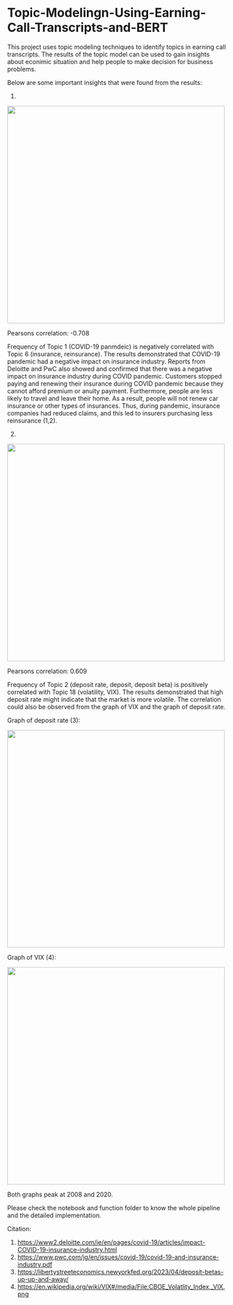 # Topic-Modelingn-Using-Earning-Call-Transcripts-and-BERT

This project uses topic modeling techniques to identify topics in earning call transcripts. The results of the topic model can be used
to gain insights about econimic situation and help people to make decision for business problems.

Below are some important insights that were found from the results:

1.
<img src="https://github.com/zhouyu59/Topic-Modelingn-Using-Earning-Call-Transcripts-and-BERT/assets/124629778/98ee9c89-70b3-40bb-8c3e-161bef0c6db5" width="500">

Pearsons correlation: -0.708

Frequency of Topic 1 (COVID-19 panmdeic) is negatively correlated with Topic 6 (insurance, reinsurance). The results demonstrated that COVID-19 pandemic had a negative impact on insurance industry. Reports from Deloitte and PwC also showed and confirmed that there was a negative impact on insurance industry during COVID pandemic. Customers stopped paying and renewing their insurance during COVID pandemic because they cannot afford premium or anuity payment. Furthermore, people are less likely to travel and leave their home. As a result, people will not renew car insurance or other types of insurances. Thus, during pandemic, insurance companies had reduced claims, and this led to insurers purchasing less reinsurance (1,2).

2.
<img src="https://github.com/zhouyu59/Topic-Modelingn-Using-Earning-Call-Transcripts-and-BERT/assets/124629778/ae707705-25f7-489f-bdbf-157f384f9a87" width="500">

Pearsons correlation: 0.609

Frequency of Topic 2 (deposit rate, deposit, deposit beta) is positively correlated with Topic 18 (volatility, VIX). The results demonstrated that high deposit rate might indicate that the market is more volatile. The correlation could also be observed from the graph of VIX and the graph of deposit rate. 

Graph of deposit rate (3):



<img src="https://github.com/zhouyu59/Topic-Modelingn-Using-Earning-Call-Transcripts-and-BERT/assets/124629778/7988d780-8675-464c-9b3f-293a4b62f0ad" width="500">


Graph of VIX (4):

<img src="https://github.com/zhouyu59/Topic-Modelingn-Using-Earning-Call-Transcripts-and-BERT/assets/124629778/9191f885-93db-4574-add6-286272841134" width="500">


Both graphs peak at 2008 and 2020.

Please check the notebook and function folder to know the whole pipeline and the detailed implementation.

Citation:
1. https://www2.deloitte.com/ie/en/pages/covid-19/articles/impact-COVID-19-insurance-industry.html
2. https://www.pwc.com/jg/en/issues/covid-19/covid-19-and-insurance-industry.pdf
3. https://libertystreeteconomics.newyorkfed.org/2023/04/deposit-betas-up-up-and-away/
4. https://en.wikipedia.org/wiki/VIX#/media/File:CBOE_Volatlity_Index,_VIX.png



